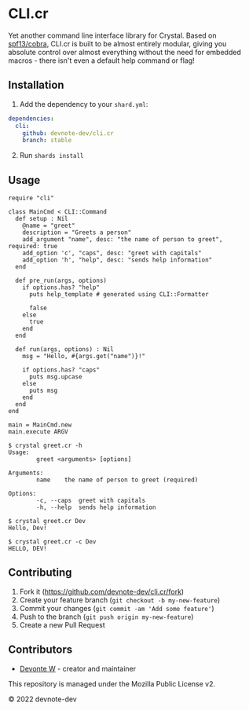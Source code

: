 # CLI.cr

Yet another command line interface library for Crystal. Based on [spf13/cobra](https://github.com/spf13/cobra), CLI.cr is built to be almost entirely modular, giving you absolute control over almost everything without the need for embedded macros - there isn't even a default help command or flag!

## Installation

1. Add the dependency to your `shard.yml`:
```yaml
dependencies:
  cli:
    github: devnote-dev/cli.cr
    branch: stable
```

2. Run `shards install`

## Usage

```crystal
require "cli"

class MainCmd < CLI::Command
  def setup : Nil
    @name = "greet"
    description = "Greets a person"
    add_argument "name", desc: "the name of person to greet", required: true
    add_option 'c', "caps", desc: "greet with capitals"
    add_option 'h', "help", desc: "sends help information"
  end

  def pre_run(args, options)
    if options.has? "help"
      puts help_template # generated using CLI::Formatter

      false
    else
      true
    end
  end

  def run(args, options) : Nil
    msg = "Hello, #{args.get("name")}!"

    if options.has? "caps"
      puts msg.upcase
    else
      puts msg
    end
  end
end

main = MainCmd.new
main.execute ARGV
```

```
$ crystal greet.cr -h
Usage:
        greet <arguments> [options]

Arguments:
        name    the name of person to greet (required)

Options:
        -c, --caps  greet with capitals
        -h, --help  sends help information

$ crystal greet.cr Dev
Hello, Dev!

$ crystal greet.cr -c Dev
HELLO, DEV!
```

## Contributing
1. Fork it (<https://github.com/devnote-dev/cli.cr/fork>)
2. Create your feature branch (`git checkout -b my-new-feature`)
3. Commit your changes (`git commit -am 'Add some feature'`)
4. Push to the branch (`git push origin my-new-feature`)
5. Create a new Pull Request

## Contributors
- [Devonte W](https://github.com/devnote-dev) - creator and maintainer

This repository is managed under the Mozilla Public License v2.

© 2022 devnote-dev
